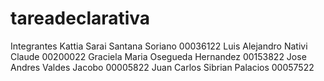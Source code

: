 # tareadeclarativa

Integrantes
Kattia Sarai Santana Soriano      00036122
Luis Alejandro Nativi Claude      00200022
Graciela Maria Osegueda Hernandez 00153822
Jose Andres Valdes Jacobo         00005822
Juan Carlos Sibrian Palacios      00057522
